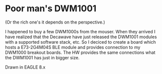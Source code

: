 # Poor man's DWM1001

(Or the rich one's it depends on the perspective.)

I happened to buy a few DWM1000s from the mouser. When they arrived I have realized that the Decawave have just released the DWM1001 modules with a supported software stack, etc. So I deciced to create a board which hosts a E73-2G4M04S BLE module and provides connection to my DWM1000 breakout boards. The HW provides the same connections what the DWM1001 has just in bigger size. 

Drawn in EAGLE 8.x
